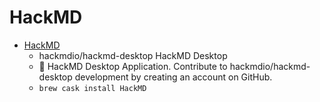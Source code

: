 # HackMD
- [HackMD](https://github.com/hackmdio/hackmd-desktop)
  -  hackmdio/hackmd-desktop HackMD Desktop
  - :notebook: HackMD Desktop Application. Contribute to hackmdio/hackmd-desktop development by creating an account on GitHub.
  - `brew cask install HackMD`

